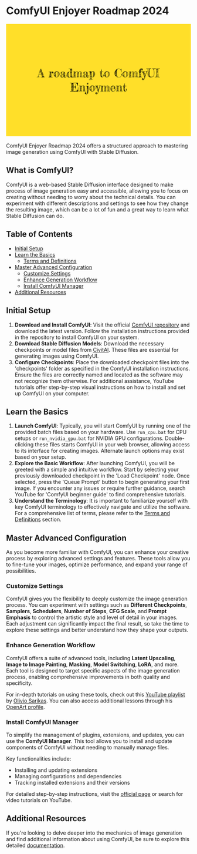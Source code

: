 # ComfyUI Enjoyer Roadmap 2024

![A roadmap to ComfyUI enjoyment](assets/thumbnail.webp)

ComfyUI Enjoyer Roadmap 2024 offers a structured approach to mastering image generation using ComfyUI with Stable Diffusion.

## What is ComfyUI?

ComfyUI is a web-based Stable Diffusion interface designed to make process of image generation easy and accessible, allowing you to focus on creating without needing to worry about the technical details. You can experiment with different descriptions and settings to see how they change the resulting image, which can be a lot of fun and a great way to learn what Stable Diffusion can do.

## Table of Contents

- [Initial Setup](#initial-setup)
- [Learn the Basics](#learn-the-basics)
	- [Terms and Definitions](terms-and-definitions.md)
- [Master Advanced Configuration](#master-advanced-configuration)
	- [Customize Settings](#customize-settings)
	- [Enhance Generation Workflow](#enhance-generation-workflow)
	- [Install ComfyUI Manager](#install-comfy-ui-manager)
- [Additional Resources](#additional-resources)

## Initial Setup

1. **Download and Install ComfyUI**: Visit the official <a href="https://github.com/comfyanonymous/ComfyUI" target="_blank">ComfyUI repository</a> and download the latest version. Follow the installation instructions provided in the repository to install ComfyUI on your system.
2. **Download Stable Diffusion Models**: Download the necessary checkpoints or model files from <a href="https://civitai.com" target="_blank">CivitAI</a>. These files are essential for generating images using ComfyUI.
3. **Configure Checkpoints**: Place the downloaded checkpoint files into the 'checkpoints' folder as specified in the ComfyUI installation instructions. Ensure the files are correctly named and located as the software may not recognize them otherwise. For additional assistance, YouTube tutorials offer step-by-step visual instructions on how to install and set up ComfyUI on your computer.

## Learn the Basics

1. **Launch ComfyUI**: Typically, you will start ComfyUI by running one of the provided batch files based on your hardware. Use `run_cpu.bat` for CPU setups or `run_nvidia_gpu.bat` for NVIDIA GPU configurations. Double-clicking these files starts ComfyUI in your web browser, allowing access to its interface for creating images. Alternate launch options may exist based on your setup.
2. **Explore the Basic Workflow**: After launching ComfyUI, you will be greeted with a simple and intuitive workflow. Start by selecting your previously downloaded checkpoint in the 'Load Checkpoint' node. Once selected, press the 'Queue Prompt' button to begin generating your first image. If you encounter any issues or require further guidance, search YouTube for 'ComfyUI beginner guide' to find comprehensive tutorials.
3. **Understand the Terminology**: It is important to familiarize yourself with key ComfyUI terminology to effectively navigate and utilize the software. For a comprehensive list of terms, please refer to the [Terms and Definitions](terms-and-definitions.md) section.

## Master Advanced Configuration

As you become more familiar with ComfyUI, you can enhance your creative process by exploring advanced settings and features. These tools allow you to fine-tune your images, optimize performance, and expand your range of possibilities.

### Customize Settings

ComfyUI gives you the flexibility to deeply customize the image generation process. You can experiment with settings such as **Different Checkpoints**, **Samplers**, **Schedulers**, **Number of Steps**, **CFG Scale**, and **Prompt Emphasis** to control the artistic style and level of detail in your images. Each adjustment can significantly impact the final result, so take the time to explore these settings and better understand how they shape your outputs.

### Enhance Generation Workflow

ComfyUI offers a suite of advanced tools, including **Latent Upscaling**, **Image to Image Painting**, **Masking**, **Model Switching**, **LoRA**, and more. Each tool is designed to target specific aspects of the image generation process, enabling comprehensive improvements in both quality and specificity.

For in-depth tutorials on using these tools, check out this <a href="https://www.youtube.com/playlist?list=PLH1tkjphTlWUTApzX-Hmw_WykUpG13eza" target="_blank">YouTube playlist</a> by <a href="https://www.youtube.com/@OlivioSarikas" target="_blank">Olivio Sarikas</a>. You can also access additional lessons through his <a href="https://openart.ai/workflows/profile/oliviosarikas?sort=latest" target="_blank">OpenArt profile</a>.

### Install ComfyUI Manager

To simplify the management of plugins, extensions, and updates, you can use the **ComfyUI Manager**. This tool allows you to install and update components of ComfyUI without needing to manually manage files.

Key functionalities include:

- Installing and updating extensions
- Managing configurations and dependencies
- Tracking installed extensions and their versions

For detailed step-by-step instructions, visit the <a href="https://github.com/ltdrdata/ComfyUI-Manager" target="_blank">official page</a> or search for video tutorials on YouTube.

## Additional Resources

If you're looking to delve deeper into the mechanics of image generation and find additional information about using ComfyUI, be sure to explore this detailed <a href="https://www.comflowy.com/docs" target="_blank">documentation</a>.
